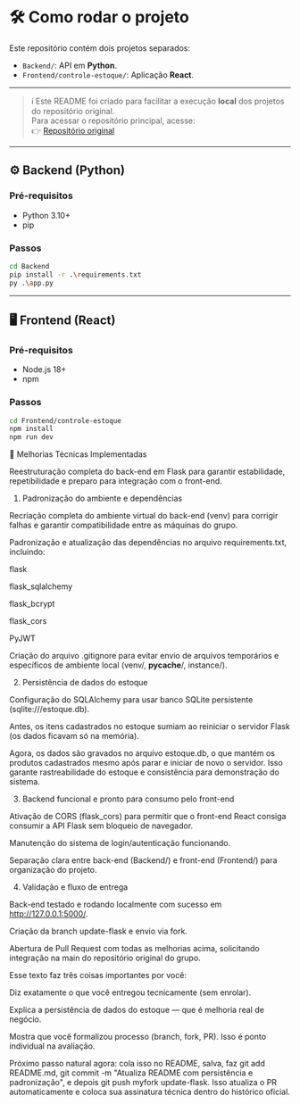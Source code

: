 # 🛠️ Como rodar o projeto

Este repositório contém dois projetos separados:

- `Backend/`: API em **Python**.
- `Frontend/controle-estoque/`: Aplicação **React**.

---

> ℹ️ Este README foi criado para facilitar a execução **local** dos projetos do repositório original.  
> Para acessar o repositório principal, acesse:  
> 👉 [Repositório original](https://github.com/Vyce96/Estoque_PI01)

---

## ⚙️ Backend (Python)

### Pré-requisitos
- Python 3.10+
- pip

### Passos

```bash
cd Backend
pip install -r .\requirements.txt
py .\app.py 
```

---

## 🖥️ Frontend (React)

### Pré-requisitos
- Node.js 18+
- npm

### Passos

```bash
cd Frontend/controle-estoque
npm install
npm run dev         
```

🧰 Melhorias Técnicas Implementadas

Reestruturação completa do back-end em Flask para garantir estabilidade, repetibilidade e preparo para integração com o front-end.
1. Padronização do ambiente e dependências


Recriação completa do ambiente virtual do back-end (venv) para corrigir falhas e garantir compatibilidade entre as máquinas do grupo.


Padronização e atualização das dependências no arquivo requirements.txt, incluindo:


flask


flask_sqlalchemy


flask_bcrypt


flask_cors


PyJWT




Criação do arquivo .gitignore para evitar envio de arquivos temporários e específicos de ambiente local (venv/, __pycache__/, instance/).


2. Persistência de dados do estoque


Configuração do SQLAlchemy para usar banco SQLite persistente (sqlite:///estoque.db).


Antes, os itens cadastrados no estoque sumiam ao reiniciar o servidor Flask (os dados ficavam só na memória).


Agora, os dados são gravados no arquivo estoque.db, o que mantém os produtos cadastrados mesmo após parar e iniciar de novo o servidor.
Isso garante rastreabilidade do estoque e consistência para demonstração do sistema.


3. Backend funcional e pronto para consumo pelo front-end


Ativação de CORS (flask_cors) para permitir que o front-end React consiga consumir a API Flask sem bloqueio de navegador.


Manutenção do sistema de login/autenticação funcionando.


Separação clara entre back-end (Backend/) e front-end (Frontend/) para organização do projeto.


4. Validação e fluxo de entrega


Back-end testado e rodando localmente com sucesso em http://127.0.0.1:5000/.


Criação da branch update-flask e envio via fork.


Abertura de Pull Request com todas as melhorias acima, solicitando integração na main do repositório original do grupo.



Esse texto faz três coisas importantes por você:


Diz exatamente o que você entregou tecnicamente (sem enrolar).


Explica a persistência de dados do estoque — que é melhoria real de negócio.


Mostra que você formalizou processo (branch, fork, PR). Isso é ponto individual na avaliação.


Próximo passo natural agora:
cola isso no README, salva, faz git add README.md, git commit -m "Atualiza README com persistência e padronização", e depois git push myfork update-flask. Isso atualiza o PR automaticamente e coloca sua assinatura técnica dentro do histórico oficial.
